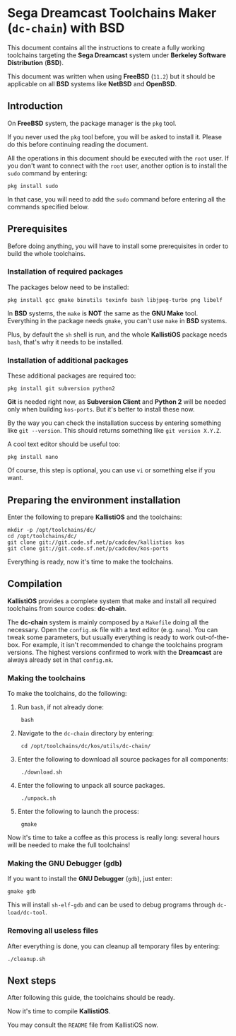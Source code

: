
# Sega Dreamcast Toolchains Maker (`dc-chain`) with BSD #

This document contains all the instructions to create a fully working
toolchains targeting the **Sega Dreamcast** system under **Berkeley Software
Distribution** (**BSD**).

This document was written when using **FreeBSD** (`11.2`) but it should be
applicable on all **BSD** systems like **NetBSD** and **OpenBSD**.

## Introduction ##

On **FreeBSD** system, the package manager is the `pkg` tool.
 
If you never used the `pkg` tool before, you will be asked to install it. Please
do this before continuing reading the document.

All the operations in this document should be executed with the `root` user. If 
you don't want to connect with the `root` user, another option is to install
the `sudo` command by entering:

	pkg install sudo

In that case, you will need to add the `sudo` command before entering all the
commands specified below.

## Prerequisites ##

Before doing anything, you will have to install some prerequisites in order to
build the whole toolchains.

### Installation of required packages ###

The packages below need to be installed:

	pkg install gcc gmake binutils texinfo bash libjpeg-turbo png libelf

In **BSD** systems, the `make` is **NOT** the same as the **GNU Make** tool.
Everything in the package needs `gmake`, you can't use `make` in **BSD**
systems.

Plus, by default the `sh` shell is run, and the whole **KallistiOS** package
needs `bash`, that's why it needs to be installed.

### Installation of additional packages ###

These additional packages are required too:

	pkg install git subversion python2

**Git** is needed right now, as **Subversion Client** and **Python 2** will be
needed only when building `kos-ports`. But it's better to install these now.

By the way you can check the installation success by entering something like
`git --version`. This should returns something like `git version X.Y.Z`.

A cool text editor should be useful too:

	pkg install nano

Of course, this step is optional, you can use `vi` or something else if you
want.

## Preparing the environment installation ##

Enter the following to prepare **KallistiOS** and the toolchains:

	mkdir -p /opt/toolchains/dc/
	cd /opt/toolchains/dc/
	git clone git://git.code.sf.net/p/cadcdev/kallistios kos
	git clone git://git.code.sf.net/p/cadcdev/kos-ports

Everything is ready, now it's time to make the toolchains.

## Compilation ##

**KallistiOS** provides a complete system that make and install all required
toolchains from source codes: **dc-chain**.

The **dc-chain** system is mainly composed by a `Makefile` doing all the
necessary. Open the `config.mk` file with a text editor (e.g. `nano`). 
You can tweak some parameters, but usually everything is ready to work
out-of-the-box. For example, it isn't recommended to change the toolchains
program versions. The highest versions confirmed to work with the **Dreamcast**
are always already set in that `config.mk`.

### Making the toolchains ###

To make the toolchains, do the following:

1. Run `bash`, if not already done:

		bash

2. Navigate to the `dc-chain` directory by entering:

		cd /opt/toolchains/dc/kos/utils/dc-chain/
	
3. Enter the following to download all source packages for all components:

		./download.sh

4. Enter the following to unpack all source packages.

		./unpack.sh

5. Enter the following to launch the process:

		gmake

Now it's time to take a coffee as this process is really long: several hours
will be needed to make the full toolchains!

### Making the GNU Debugger (gdb) ###

If you want to install the **GNU Debugger** (`gdb`), just enter:

	gmake gdb

This will install `sh-elf-gdb` and can be used to debug programs through
`dc-load/dc-tool`.

### Removing all useless files ###

After everything is done, you can cleanup all temporary files by entering:

	./cleanup.sh

## Next steps ##

After following this guide, the toolchains should be ready.

Now it's time to compile **KallistiOS**.

You may consult the `README` file from KallistiOS now.
